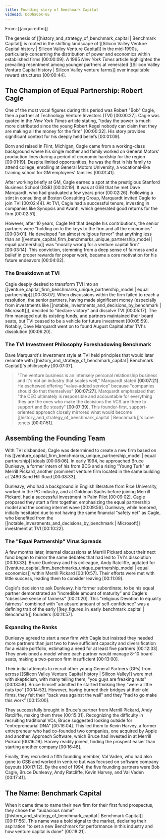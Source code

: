 ```yaml
---
title: Founding story of Benchmark Capital
videoId: DoOha6bK-8E
---
```


From: [[acquiredfm]] <br/> 

The genesis of [[history_and_strategy_of_benchmark_capital | Benchmark Capital]] is rooted in the shifting landscape of [[Silicon Valley Venture Capital history | Silicon Valley Venture Capital]] in the mid-1990s, particularly concerning the distribution of power and economics within established firms <a class="yt-timestamp" data-t="00:00:09">[00:00:09]</a>. A 1995 *New York Times* article highlighted the prevailing resentment among younger partners at venerated [[Silicon Valley Venture Capital history | Silicon Valley venture farms]] over inequitable reward structures <a class="yt-timestamp" data-t="00:00:44">[00:00:44]</a>.

## The Champion of Equal Partnership: Robert Cagle

One of the most vocal figures during this period was Robert "Bob" Cagle, then a partner at Technology Venture Investors (TVI) <a class="yt-timestamp" data-t="00:00:27">[00:00:27]</a>. Cagle was quoted in the *New York Times* article stating, "today the power is much more distributed since the young Robert Kegel nobody can claim that they are making all the money for the firm" <a class="yt-timestamp" data-t="00:00:32">[00:00:32]</a>. His story provides significant context for his deeply held beliefs <a class="yt-timestamp" data-t="00:01:09">[00:01:09]</a>.

Born and raised in Flint, Michigan, Cagle came from a working-class background where his single mother and family worked on General Motors' production lines during a period of economic hardship for the region <a class="yt-timestamp" data-t="00:01:19">[00:01:19]</a>. Despite limited opportunities, he was the first in his family to attend college, enrolling at General Motors University, a vocational-like training school for GM employees' families <a class="yt-timestamp" data-t="00:01:41">[00:01:41]</a>.

After working briefly at GM, Cagle earned a spot at the prestigious Stanford Business School (GSB) <a class="yt-timestamp" data-t="00:02:19">[00:02:19]</a>. It was at GSB that he met Dave Marquardt, who had graduated a few years prior <a class="yt-timestamp" data-t="00:02:26">[00:02:26]</a>. Following a stint in consulting at Boston Consulting Group, Marquardt invited Cagle to join TVI <a class="yt-timestamp" data-t="00:02:44">[00:02:44]</a>. At TVI, Cagle had a successful tenure, investing in companies like Synopsis and Avant!, which generated good returns for the firm <a class="yt-timestamp" data-t="00:02:51">[00:02:51]</a>.

However, after 10 years, Cagle felt that despite his contributions, the senior partners were "holding on to the keys to the firm and all the economics" <a class="yt-timestamp" data-t="00:03:01">[00:03:01]</a>. He developed "an almost religious fervor" that anything less than an [[venture_capital_firm_benchmarks_unique_partnership_model | equal partnership]] was "morally wrong for a venture capital firm" <a class="yt-timestamp" data-t="00:03:14">[00:03:14]</a>. This conviction, stemming from a deep sense of fairness and a belief in proper rewards for proper work, became a core motivation for his future endeavors <a class="yt-timestamp" data-t="00:04:02">[00:04:02]</a>.

### The Breakdown at TVI

Cagle deeply desired to transform TVI into an [[venture_capital_firm_benchmarks_unique_partnership_model | equal partnership]] <a class="yt-timestamp" data-t="00:08:07">[00:08:07]</a>. When discussions within the firm failed to reach a resolution, the senior partners, having made significant money (especially from investments like [[notable_investments_and_decisions_by_benchmark | Microsoft]]), decided to "declare victory" and dissolve TVI <a class="yt-timestamp" data-t="00:05:17">[00:05:17]</a>. The firm managed out its existing funds, and partners maintained their board seats, but TVI ceased to be a vehicle for future investment <a class="yt-timestamp" data-t="00:05:59">[00:05:59]</a>. Notably, Dave Marquardt went on to found August Capital after TVI's dissolution <a class="yt-timestamp" data-t="00:06:20">[00:06:20]</a>.

### The TVI Investment Philosophy Foreshadowing Benchmark

Dave Marquardt's investment style at TVI held principles that would later resonate with [[history_and_strategy_of_benchmark_capital | Benchmark Capital]]'s philosophy <a class="yt-timestamp" data-t="00:07:07">[00:07:07]</a>.

> "The venture business is an intensely personal relationship business and it's not an industry that scales well," Marquardt stated <a class="yt-timestamp" data-t="00:07:21">[00:07:21]</a>. He eschewed offering "value-added service" because "companies should do that themselves" <a class="yt-timestamp" data-t="00:07:27">[00:07:27]</a>. Marquardt emphasized that "the CEO ultimately is responsible and accountable for everything they are the ones who make the decisions the VCS are there to support and Be steady" <a class="yt-timestamp" data-t="00:07:39">[00:07:39]</a>. This founder-first, support-oriented approach closely mirrored what would become [[history_and_strategy_of_benchmark_capital | Benchmark]]'s core tenets <a class="yt-timestamp" data-t="00:07:51">[00:07:51]</a>.

## Assembling the Founding Team

With TVI disbanded, Cagle was determined to create a new firm based on his [[venture_capital_firm_benchmarks_unique_partnership_model | equal partnership]] ideals <a class="yt-timestamp" data-t="00:08:06">[00:08:06]</a>. In early 1994, he approached Bruce Dunleavy, a former intern of his from BCG and a rising "Young Turk" at Merrill Pickard, another prominent venture firm located in the same building at 2480 Sand Hill Road <a class="yt-timestamp" data-t="00:08:33">[00:08:33]</a>.

Dunleavy, who had a background in English literature from Rice University, worked in the PC industry, and at Goldman Sachs before joining Merrill Pickard, had a successful investment in Palm Pilot <a class="yt-timestamp" data-t="00:09:02">[00:09:02]</a>. Cagle proposed they start a firm together, emphasizing the equal partnership model and the coming internet wave <a class="yt-timestamp" data-t="00:09:56">[00:09:56]</a>. Dunleavy, while honored, initially hesitated due to not having the same financial "safety net" as Cagle, who benefited from the [[notable_investments_and_decisions_by_benchmark | Microsoft]] investment at TVI <a class="yt-timestamp" data-t="00:10:22">[00:10:22]</a>.

### The "Equal Partnership" Virus Spreads

A few months later, internal discussions at Merrill Pickard about their next fund began to mirror the same debates that had led to TVI's dissolution <a class="yt-timestamp" data-t="00:10:33">[00:10:33]</a>. Bruce Dunleavy and his colleague, Andy Ratcliffe, agitated for [[venture_capital_firm_benchmarks_unique_partnership_model | equal economics]] within Merrill Pickard <a class="yt-timestamp" data-t="00:10:57">[00:10:57]</a>. Their efforts were met with little success, leading them to consider leaving <a class="yt-timestamp" data-t="00:11:09">[00:11:09]</a>.

Cagle's decision to ask Dunleavy, his former subordinate, to be his equal partner demonstrated an "incredible amount of maturity" and Cagle's "obsessive sense of fairness" <a class="yt-timestamp" data-t="00:11:20">[00:11:20]</a>. This "religious Devotion to equality fairness" combined with "an absurd amount of self-confidence" was a defining trait of the early [[key_figures_in_early_benchmark_capital | Benchmark]] founders <a class="yt-timestamp" data-t="00:11:57">[00:11:57]</a>.

### Expanding the Ranks

Dunleavy agreed to start a new firm with Cagle but insisted they needed more partners than just two to have sufficient capacity and diversification for a viable portfolio, estimating a need for at least five partners <a class="yt-timestamp" data-t="00:12:33">[00:12:33]</a>. They envisioned a model where each partner would manage 8-10 board seats, making a two-person firm insufficient <a class="yt-timestamp" data-t="00:13:00">[00:13:00]</a>.

Their initial attempts to recruit other young General Partners (GPs) from across [[Silicon Valley Venture Capital history | Silicon Valley]] were met with skepticism, with many telling them, "you guys are freaking nuts" <a class="yt-timestamp" data-t="00:13:58">[00:13:58]</a>. Bruce himself admitted he started thinking they "were a little nuts too" <a class="yt-timestamp" data-t="00:14:53">[00:14:53]</a>. However, having burned their bridges at their old firms, they felt their "back was against the wall" and they "had to go make this work" <a class="yt-timestamp" data-t="00:15:00">[00:15:00]</a>.

They successfully brought in Bruce's partner from Merrill Pickard, Andy Ratcliffe, making them three <a class="yt-timestamp" data-t="00:15:31">[00:15:31]</a>. Recognizing the difficulty in recruiting traditional VCs, Bruce suggested looking outside for "entrepreneurial DNA" <a class="yt-timestamp" data-t="00:16:04">[00:16:04]</a>. This led them to Kevin Harvey, a former entrepreneur who had co-founded two companies, one acquired by Apple and another, Approach Software, which Bruce had invested in at Merrill Pickard <a class="yt-timestamp" data-t="00:16:19">[00:16:19]</a>. Harvey readily joined, finding the prospect easier than starting another company <a class="yt-timestamp" data-t="00:16:48">[00:16:48]</a>.

Finally, they recruited a fifth founding member, Val Vaden, who had also gone to GSB and worked in venture but was focused on software company buyouts <a class="yt-timestamp" data-t="00:17:12">[00:17:12]</a>. By the end of 1994, the five founding partners were Bob Cagle, Bruce Dunleavy, Andy Ratcliffe, Kevin Harvey, and Val Vaden <a class="yt-timestamp" data-t="00:17:41">[00:17:41]</a>.

## The Name: Benchmark Capital

When it came time to name their new firm for their first fund prospectus, they chose the "audacious name" [[history_and_strategy_of_benchmark_capital | Benchmark Capital]] <a class="yt-timestamp" data-t="00:17:56">[00:17:56]</a>. This name was a bold signal to the market, declaring their aspiration "to set a new Benchmark for performance in this industry and how venture capital is done" <a class="yt-timestamp" data-t="00:18:21">[00:18:21]</a>.